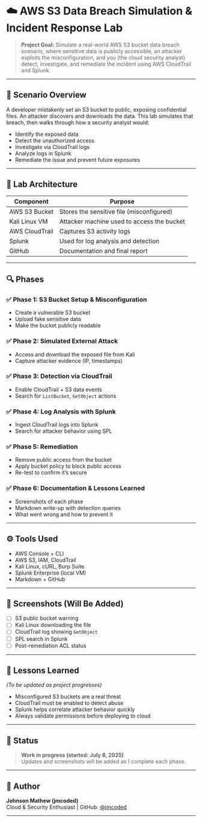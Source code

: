 # ☁️ AWS S3 Data Breach Simulation & Incident Response Lab

> **Project Goal:** Simulate a real-world AWS S3 bucket data breach scenario, where sensitive data is publicly accessible, an attacker exploits the misconfiguration, and you (the cloud security analyst) detect, investigate, and remediate the incident using AWS CloudTrail and Splunk.

---

## 🧠 Scenario Overview

A developer mistakenly set an S3 bucket to public, exposing confidential files. An attacker discovers and downloads the data. This lab simulates that breach, then walks through how a security analyst would:
- Identify the exposed data
- Detect the unauthorized access
- Investigate via CloudTrail logs
- Analyze logs in Splunk
- Remediate the issue and prevent future exposures

---

## 🧪 Lab Architecture

| Component       | Purpose                                      |
|----------------|----------------------------------------------|
| AWS S3 Bucket   | Stores the sensitive file (misconfigured)   |
| Kali Linux VM   | Attacker machine used to access the bucket  |
| AWS CloudTrail  | Captures S3 activity logs                   |
| Splunk          | Used for log analysis and detection         |
| GitHub          | Documentation and final report              |

---

## 🔍 Phases

### ✅ Phase 1: S3 Bucket Setup & Misconfiguration
- Create a vulnerable S3 bucket
- Upload fake sensitive data
- Make the bucket publicly readable

### ✅ Phase 2: Simulated External Attack
- Access and download the exposed file from Kali
- Capture attacker evidence (IP, timestamps)

### ✅ Phase 3: Detection via CloudTrail
- Enable CloudTrail + S3 data events
- Search for `ListBucket`, `GetObject` actions

### ✅ Phase 4: Log Analysis with Splunk
- Ingest CloudTrail logs into Splunk
- Search for attacker behavior using SPL

### ✅ Phase 5: Remediation
- Remove public access from the bucket
- Apply bucket policy to block public access
- Re-test to confirm it’s secure

### ✅ Phase 6: Documentation & Lessons Learned
- Screenshots of each phase
- Markdown write-up with detection queries
- What went wrong and how to prevent it

---

## ⚙️ Tools Used

- AWS Console + CLI
- AWS S3, IAM, CloudTrail
- Kali Linux, cURL, Burp Suite
- Splunk Enterprise (local VM)
- Markdown + GitHub

---

## 📸 Screenshots (Will Be Added)

- [ ] S3 public bucket warning
- [ ] Kali Linux downloading the file
- [ ] CloudTrail log showing `GetObject`
- [ ] SPL search in Splunk
- [ ] Post-remediation ACL status

---

## 🧠 Lessons Learned
_(To be updated as project progresses)_

- Misconfigured S3 buckets are a real threat
- CloudTrail must be enabled to detect abuse
- Splunk helps correlate attacker behavior quickly
- Always validate permissions before deploying to cloud

---

## 📅 Status
> **Work in progress (started: July 8, 2025)**  
> Updates and screenshots will be added as I complete each phase.

---

## 🙌 Author
**Johnson Mathew (jmcoded)**  
Cloud & Security Enthusiast | GitHub: [@jmcoded](https://github.com/jmcoded)

---
